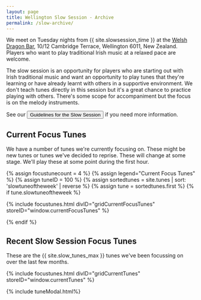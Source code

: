 ```yaml
---
layout: page
title: Wellington Slow Session - Archive
permalink: /slow-archive/
---
```


We meet on Tuesday nights from {{ site.slowsession_time }} at the <a href="/dragon/">
Welsh Dragon Bar</a>, 10/12 Cambridge Terrace, Wellington 6011, New Zealand.
Players who want to play traditional Irish music at a relaxed pace are welcome.

The slow session is an opportunity for players who are starting out with Irish
traditional music and want an opportunity to play tunes that they're learning
or have already learnt with others in a supportive environment.
We don't teach tunes directly in this session but it's a great chance to practice
playing with others. There's some scope for accompaniment but the focus is on the
melody instruments.

See our <a href="/slowguidelines/"><button class="filterButton">Guidelines for the Slow Session</button></a> if you need more information.

<script src="/js/build_grid_focustunes.js"></script>

## Current Focus Tunes

We have a number of tunes we're currently focusing on. These might be new tunes
or tunes we've decided to reprise. These will change at some stage. We'll play
these at some point during the first hour.

{% assign focustunecount = 4 %}
{% assign legend="Current Focus Tunes" %}
{% assign tuneID = 100 %}
{% assign sortedtunes = site.tunes | sort: 'slowtuneoftheweek' | reverse %}
{% assign tune = sortedtunes.first %}
{% if tune.slowtuneoftheweek %}


<script>
window.currentFocusTunes = {
    "{{ tuneID }}": {
        "title": "{{ tune.title | xml_escape }}",
        "tuneID": "{{ tuneID }}",
        "key": "{{ tune.key | xml_escape }}",
        "rhythm": "{{ tune.rhythm | xml_escape }}",
        "url": "{{ tune.url | xml_escape }}",
        "mp3": "{{ site.mp3_host | append: tune.mp3_file | xml_escape }}",
        "mp3_source": "{{ tune.mp3_source | strip_html | xml_escape }}",
        "repeats": "{{ tune.repeats }}",
        "parts": "{{ tune.parts }}",
        "abc": {{ tune.abc | jsonify }}
    },
};

</script>

{% include focustunes.html divID="gridCurrentFocusTunes" storeID="window.currentFocusTunes" %}

{% endif %}

## Recent Slow Session Focus Tunes

These are the {{ site.slow_tunes_max }} tunes we've been focussing on over the last few months.

<script>
window.currentTunes = {
{% assign sortedtunes = site.tunes | sort: 'slowtuneoftheweek' | reverse %}
{% assign tune_count = 0 %}
{% assign tuneID = 200 %}
{% for tune in sortedtunes %}
    {% if tune_count > 0 %}
        {% if tune.slowtuneoftheweek %}
        "{{ tuneID }}": {
            "title": "{{ tune.title | xml_escape }}",
            "tuneID": "{{ tuneID }}",
            "key": "{{ tune.key | xml_escape }}",
            "rhythm": "{{ tune.rhythm | xml_escape }}",
            "url": "{{ tune.url | xml_escape }}",
            "mp3": "{{ site.mp3_host | append: tune.mp3_file | xml_escape }}",
            "mp3_source": "{{ tune.mp3_source | strip_html | xml_escape }}",
            "repeats": "{{ tune.repeats }}",
            "parts": "{{ tune.parts }}",
            "abc": {{ tune.abc | jsonify }}
        }{% if tune_count < site.slow_tunes_max %},{% else %}{% break %}{% endif %}
        {% endif %}
    {% endif %}
    {% assign tune_count = tune_count | plus: 1 %}
    {% assign tuneID = tuneID | plus: 1 %}
{% endfor %}
};

</script>

{% include focustunes.html divID="gridCurrentTunes" storeID="window.currentTunes" %}


{% include tuneModal.html%}

<div id="audioPlayer"></div>

<script>
$(document).ready(function() {
    audioPlayer.innerHTML = createAudioPlayer();
});
</script>
